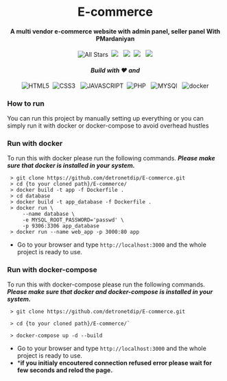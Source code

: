 <p>
  <h1 align="center"><b>E-commerce</b></h1>
</p>

<p>
  <h4 align="center"><b>A multi vendor e-commerce website with admin panel, seller panel With PMardaniyan</b></h4>
</p>

<p align="center"> 
    <img alt="All Stars" src="https://visitor-badge.laobi.icu/badge?page_id=detronetdip.E-commerce"/>&nbsp;
    <img src="https://img.shields.io/github/stars/detronetdip/E-commerce" />
    &nbsp;
    <img src="https://img.shields.io/github/forks/detronetdip/E-commerce" />&nbsp;
    <img src="https://img.shields.io/github/repo-size/detronetdip/E-commerce"/>
    &nbsp;
    <img src="https://img.shields.io/github/last-commit/detronetdip/E-commerce"/>
</p>

<p>
  <h4 align="center"><i>Build with ❤️ and</i></h4>
</p>
<p align="center"> 
    <img alt="HTML5" src="https://img.shields.io/badge/HTML5-E34F26?&logo=html5&logoColor=white"/>&nbsp;
    <img src="https://img.shields.io/badge/CSS3-1572B6?&logo=css3&logoColor=white" alt="CSS3" />
    &nbsp;
    <img src="https://img.shields.io/badge/JavaScript-323330?&logo=javascript&logoColor=F7DF1E" alt="JAVASCRIPT" />&nbsp;
    <img src="https://img.shields.io/badge/PHP-777BB4?&logo=php&logoColor=white" alt="PHP"/>
    &nbsp;
    <img src="https://img.shields.io/badge/MySQL-005C84?&logo=mysql&logoColor=white" alt="MYSQl"/>
    &nbsp;
    <img src="https://img.shields.io/badge/Docker-2CA5E0?logo=docker&logoColor=white" alt="docker"/>
</p>

### How to run

  You can run this project by manually setting up everything or you can simply run it with docker or docker-compose to avoid overhead hustles

### Run with docker

  To run this with docker please run the following commands.
  ***Please make sure that docker is installed in your system.***
  
  ```
   > git clone https://github.com/detronetdip/E-commerce.git
   > cd {to your cloned path}/E-commerce/
   > docker build -t app -f Dockerfile .
   > cd database
   > docker build -t app_database -f Dockerfile .
   > docker run \
       --name database \
       -e MYSQL_ROOT_PASSWORD='passwd' \
       -p 9306:3306 app_database
   > docker run --name web_app -p 3000:80 app
  ```
  - Go to your browser and type `http://localhost:3000` and the whole project is ready to use.

### Run with docker-compose

  To run this with docker-compose please run the following commands.
  ***Please make sure that docker and docker-compose is installed in your system.***
  
  ```
   > git clone https://github.com/detronetdip/E-commerce.git

   > cd {to your cloned path}/E-commerce/`

   > docker-compose up -d --build
  ```
  - Go to your browser and type `http://localhost:3000` and the whole project is ready to use.
  - ***if you initialy encoutered connection refused error please wait for few seconds and relod the page.**